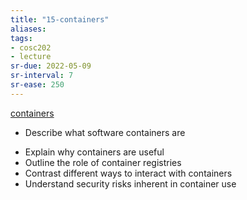 ```yaml
---
title: "15-containers"
aliases: 
tags: 
- cosc202
- lecture
sr-due: 2022-05-09
sr-interval: 7
sr-ease: 250
---
```


[containers](notes/containers.md)

* Describe what software containers are 
- Explain why containers are useful 
- Outline the role of container registries 
- Contrast different ways to interact with containers 
- Understand security risks inherent in container use

